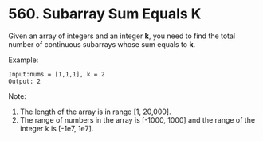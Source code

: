 # 560. Subarray Sum Equals K

Given an array of integers and an integer **k**, you need to find the total number of continuous subarrays whose sum equals to **k**.

Example:
```
Input:nums = [1,1,1], k = 2
Output: 2
```

Note:
1. The length of the array is in range [1, 20,000].
2. The range of numbers in the array is [-1000, 1000] and the range of the integer k is [-1e7, 1e7].
